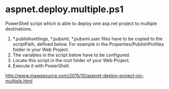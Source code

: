 # aspnet.deploy.multiple.ps1

PowerShell script which is able to deploy one asp.net project to multiple destinations.

1. *.publishsettings, *.pubxml, *.pubxml.user files have to be copied to the scriptPath, defined below. For example in the Properties/PublishProfiles folder in your Web Project.
2. The variables in the script below have to be configured.
3. Locate this script in the root folder of your Web Project.
4. Execute it with PowerShell.

<http://www.mawasource.com/2015/10/aspnet-deploy-project-on-multiple.html>
